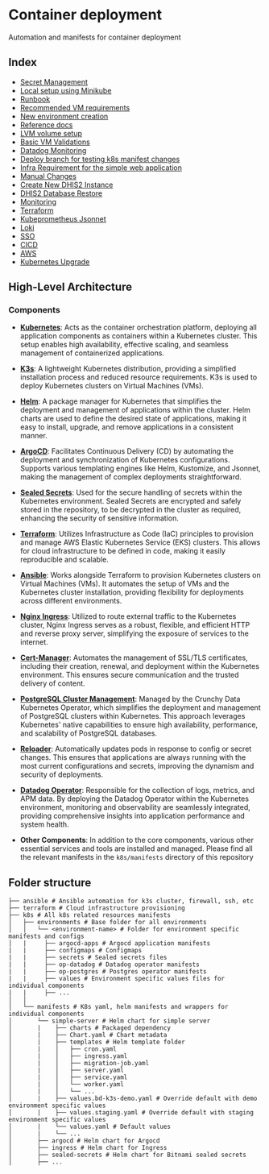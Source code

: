 # Container deployment
Automation and manifests for container deployment

## Index
- [Secret Management](./doc/SecretManagement.md)
- [Local setup using Minikube](./doc/LocalSetup.md)
- [Runbook](./doc/RUNBOOK.md)
- [Recommended VM requirements](./doc/recommended_vm_requirements.md)
- [New environment creation](./doc/NewEnvironmentSetup.md)
- [Reference docs](./doc/REFERENCES.md)
- [LVM volume setup](./doc/LVMVolumeSetup.md)
- [Basic VM Validations](./doc/VMValidations.md)
- [Datadog Monitoring](./doc/DatadogMonitoring.md)
- [Deploy branch for testing k8s manifest changes](./doc/DeployBranch.md)
- [Infra Requirement for the simple web application](./doc/InfraRequirement.md)
- [Manual Changes](./doc/Manual_Changes.md)
- [Create New DHIS2 Instance](./doc/CreateNewDHIS2Instance.md)
- [DHIS2 Database Restore](./doc/DHIS2DBRestore.md)
- [Monitoring](./doc/Monitoring.md)
- [Terraform](terraform/README.md)
- [Kubeprometheus Jsonnet](k8s/manifests/kube-prometheus/README.md)
- [Loki](./doc/Loki.md)
- [SSO](./doc/SSO.md)
- [CICD](./doc/CICD.md)
- [AWS](./doc/AWS.md)
- [Kubernetes Upgrade](./doc/K8sUpgrade.md)

## High-Level Architecture

### Components

- **[Kubernetes](https://kubernetes.io/)**: Acts as the container orchestration platform, deploying all application components as containers within a Kubernetes cluster. This setup enables high availability, effective scaling, and seamless management of containerized applications.

- **[K3s](https://k3s.io/)**: A lightweight Kubernetes distribution, providing a simplified installation process and reduced resource requirements. K3s is used to deploy Kubernetes clusters on Virtual Machines (VMs).

- **[Helm](https://helm.sh/)**: A package manager for Kubernetes that simplifies the deployment and management of applications within the cluster. Helm charts are used to define the desired state of applications, making it easy to install, upgrade, and remove applications in a consistent manner.

- **[ArgoCD](https://argoproj.github.io/cd/)**: Facilitates Continuous Delivery (CD) by automating the deployment and synchronization of Kubernetes configurations. Supports various templating engines like Helm, Kustomize, and Jsonnet, making the management of complex deployments straightforward.

- **[Sealed Secrets](https://github.com/bitnami-labs/sealed-secrets)**: Used for the secure handling of secrets within the Kubernetes environment. Sealed Secrets are encrypted and safely stored in the repository, to be decrypted in the cluster as required, enhancing the security of sensitive information.

- **[Terraform](https://www.terraform.io/)**: Utilizes Infrastructure as Code (IaC) principles to provision and manage AWS Elastic Kubernetes Service (EKS) clusters. This allows for cloud infrastructure to be defined in code, making it easily reproducible and scalable.

- **[Ansible](https://www.ansible.com/)**: Works alongside Terraform to provision Kubernetes clusters on Virtual Machines (VMs). It automates the setup of VMs and the Kubernetes cluster installation, providing flexibility for deployments across different environments.

- **[Nginx Ingress](https://github.com/kubernetes/ingress-nginx)**: Utilized to route external traffic to the Kubernetes cluster, Nginx Ingress serves as a robust, flexible, and efficient HTTP and reverse proxy server, simplifying the exposure of services to the internet.

- **[Cert-Manager](https://github.com/cert-manager/cert-manager)**: Automates the management of SSL/TLS certificates, including their creation, renewal, and deployment within the Kubernetes environment. This ensures secure communication and the trusted delivery of content.

- **[PostgreSQL Cluster Management](https://github.com/CrunchyData/postgres-operator)**: Managed by the Crunchy Data Kubernetes Operator, which simplifies the deployment and management of PostgreSQL clusters within Kubernetes. This approach leverages Kubernetes' native capabilities to ensure high availability, performance, and scalability of PostgreSQL databases.

- **[Reloader](https://github.com/stakater/Reloader)**: Automatically updates pods in response to config or secret changes. This ensures that applications are always running with the most current configurations and secrets, improving the dynamism and security of deployments.

- **[Datadog Operator](https://docs.datadoghq.com/containers/datadog_operator/)**: Responsible for the collection of logs, metrics, and APM data. By deploying the Datadog Operator within the Kubernetes environment, monitoring and observability are seamlessly integrated, providing comprehensive insights into application performance and system health.

- **Other Components**: In addition to the core components, various other essential services and tools are installed and managed. Please find all the relevant manifests in the `k8s/manifests` directory of this repository

## Folder structure
```
├── ansible # Ansible automation for k3s cluster, firewall, ssh, etc
├── terraform # Cloud infrastructure provisioning
├── k8s # All k8s related resources manifests
│   ├── environments # Base folder for all environments
│   │   └── <environment-name> # Folder for environment specific manifests and configs
│   |     ├── argocd-apps # Argocd application manifests
|   |     ├── configmaps # Configmaps
|   |     ├── secrets # Sealed secrets files
|   |     ├── op-datadog # Datadog operator manifests
|   |     ├── op-postgres # Postgres operator manifests
|   |     ├── values # Environment specific values files for individual components
|   |     ├── ...
│   │       
│   └── manifests # K8s yaml, helm manifests and wrappers for individual components
│       └── simple-server # Helm chart for simple server
│       |    ├── charts # Packaged dependency
│       |    ├── Chart.yaml # Chart metadata
│       |    ├── templates # Helm template folder
│       |    │   ├── cron.yaml
│       |    │   ├── ingress.yaml
│       |    │   ├── migration-job.yaml
│       |    │   ├── server.yaml
│       |    │   ├── service.yaml
│       |    │   └── worker.yaml
│       |    │   └── ...
│       |    ├── values.bd-k3s-demo.yaml # Override default with demo environment specific values
│       |    ├── values.staging.yaml # Override default with staging environment specific values
│       |    └── values.yaml # Default values
│       |    └── ...
│       ├── argocd # Helm chart for Argocd
│       ├── ingress # Helm chart for Ingress
│       ├── sealed-secrets # Helm chart for Bitnami sealed secrets
│       ├── ...
```
